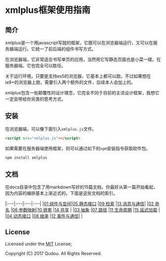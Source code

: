 # xmlplus框架使用指南

## 简介

xmlplus是一个用javascript写就的框架，它既可以在浏览器端运行，又可以在服务器端运行。它统一了前后端的组件书写方式。

在浏览器端，它非常适合书写单页的应用，当然用它写静态页面也是小菜一碟。在服务器端，它也完全可以胜任。

关于运行环境，只要是支持es5的浏览器，它基本上都可以跑，不过如果想在ie9+的浏览器上跑，需要引入两个额外的文件，后续本人会加上的。

xmlplus包含一些颠覆性的设计理念，它完全不同于目前的主流设计框架，我想它一定会带给你另类的思考方式。

## 安装

在浏览器端，可以像下面引入`xmlplus.js`文件。

```html
<script src="xmlplus.js"></script>
```

如果需要在服务器端使用框架，则可以通过如下的`npm`安装指令获取软件包。

```bash
npm install xmlplus
```

## 文档

在docs目录中包含了用markdown写好的15篇文档，你最好从第一篇开始看起，因为内容的编排基本上渐近式的。下面是这些文档的索引。

|:---|:---|:---|:---|
|[01 组件与空间](./docs/01-components-and-space.md)|[05 静态接口](./docs/05-static-interface.md) |[09 检索](./docs/09-searching.md)                     |[13 消息与通信](./docs/13-message-and-communication.md)|
|[02 命名](./docs/02-naming.md)                    |[06 参数映射](./docs/06-parameter-mapping.md)|[10 嵌套](./docs/10-nesting.md)                       |[14 共享](./docs/14-sharing.md)                        |
|[03 抽象](./docs/03-abstract.md)                  |[07 路径](./docs/07-path.md)                 |[11 生命周期](./docs/11-life-circle.md)               |[15 延迟加载](./docs/15-lazy-instantiation.md)         |
|[04 动态接口](./docs/04-dynamic-interface.md)     |[08 继承](./docs/08-inheritting.md)          |[12 事件与通信](./docs/12-events-and-communication.md)|                                                       |

## License

Licensed under the [MIT](http://opensource.org/licenses/MIT) License;

Copyright (C) 2017 Qudou. All Rights Reserved.
